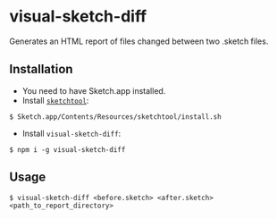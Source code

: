 visual-sketch-diff
==================

Generates an HTML report of files changed between two .sketch files.

Installation
------------

- You need to have Sketch.app installed.
- Install [`sketchtool`](https://www.sketchapp.com/tool/):
```
$ Sketch.app/Contents/Resources/sketchtool/install.sh
```
- Install `visual-sketch-diff`:
```
$ npm i -g visual-sketch-diff
```

Usage
-----

```
$ visual-sketch-diff <before.sketch> <after.sketch> <path_to_report_directory>
```
